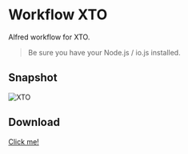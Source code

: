 # Workflow XTO

Alfred workflow for XTO.

> Be sure you have your Node.js / io.js installed.

## Snapshot

![XTO](http://deathmoon.b0.upaiyun.com/github/xto.gif)

## Download

[Click me!](https://github.com/XadillaX/workflow-xto/blob/f300231fb35a1e05134e2986276d5607ebf3cf60/xto.alfredworkflow?raw=true)

